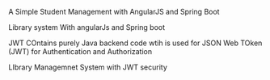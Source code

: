 

A Simple Student Management with  AngularJS and Spring Boot

Library system With angularJs and Spring boot

JWT COntains purely Java backend code wtih is used for JSON Web TOken (JWT) for Authentication and Authorization

LIbrary Managemnet System with JWT security


